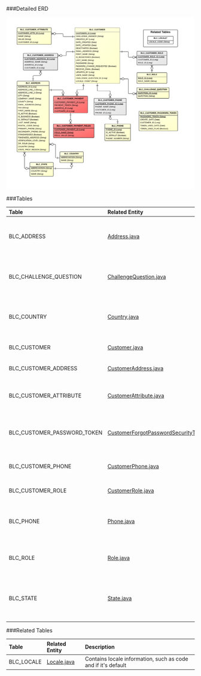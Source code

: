 ###Detailed ERD

[![Customer Detail](images/dataModel/CustomerDetailedERD.png)](images/dataModel/CustomerDetailedERD.png)

###Tables

| Table                      | Related Entity | Description                                         |
|:---------------------------|:----------|:----------------------------------------------------|
|BLC_ADDRESS                 | [Address.java](http://javadoc.broadleafcommerce.org/current/profile/org/broadleafcommerce/profile/core/domain/Address.html)     | Contains address information, e.g. city, state, and postal code   |
|BLC_CHALLENGE_QUESTION      | [ChallengeQuestion.java](http://javadoc.broadleafcommerce.org/current/profile/org/broadleafcommerce/profile/core/domain/ChallengeQuestion.html)      | Question to present the user for password recovery purposes       |
|BLC_COUNTRY                 | [Country.java](http://javadoc.broadleafcommerce.org/current/profile/org/broadleafcommerce/profile/core/domain/Country.html)      | Contains country information, e.g. abbreviation and name          |
|BLC_CUSTOMER                | [Customer.java](http://javadoc.broadleafcommerce.org/current/profile/org/broadleafcommerce/profile/core/domain/Customer.html)      | Represents a customer in Broadleaf  |
|BLC_CUSTOMER_ADDRESS        | [CustomerAddress.java](http://javadoc.broadleafcommerce.org/current/profile/org/broadleafcommerce/profile/core/domain/CustomerAddress.html)      | Associates a customer to an address  |
|BLC_CUSTOMER_ATTRIBUTE      | [CustomerAttribute.java](http://javadoc.broadleafcommerce.org/current/profile/org/broadleafcommerce/profile/core/domain/CustomerAttribute.html)      | Holds name-value pairs of attributes for a customer  |
|BLC_CUSTOMER_PASSWORD_TOKEN | [CustomerForgotPasswordSecurityToken.java](http://javadoc.broadleafcommerce.org/current/profile/org/broadleafcommerce/profile/core/domain/CustomerForgotPasswordSecurityToken.html)      | Holds token information for password recovery purposes  |
|BLC_CUSTOMER_PHONE          | [CustomerPhone.java](http://javadoc.broadleafcommerce.org/current/profile/org/broadleafcommerce/profile/core/domain/CustomerPhone.html)      | Associates a customer to a phone number  |
|BLC_CUSTOMER_ROLE           | [CustomerRole.java](http://javadoc.broadleafcommerce.org/current/profile/org/broadleafcommerce/profile/core/domain/CustomerRole.html)      | Associates a customer to a role  |
|BLC_PHONE                   | [Phone.java](http://javadoc.broadleafcommerce.org/current/profile/org/broadleafcommerce/profile/core/domain/Phone.html)      | Contains phone information, e.g. number and if it's active        |
|BLC_ROLE                    | [Role.java](http://javadoc.broadleafcommerce.org/current/profile/org/broadleafcommerce/profile/core/domain/Role.html)      | Contains role information, e.g. role name  |
|BLC_STATE                   | [State.java](http://javadoc.broadleafcommerce.org/current/profile/org/broadleafcommerce/profile/core/domain/State.html)      | Contains state information, e.g. abbreviation, name, and country  |

###Related Tables

| Table               | Related Entity    | Description                                                    |
|:--------------------|:--------------|:---------------------------------------------------------------|
|BLC_LOCALE           | [Locale.java](http://javadoc.broadleafcommerce.org/current/common/org/broadleafcommerce/common/locale/domain/Locale.html)          | Contains locale information, such as code and if it's default  |
